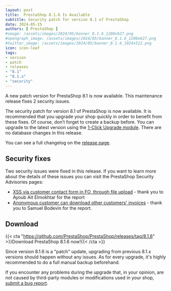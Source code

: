 ```yaml
---
layout: post
title:  PrestaShop 8.1.6 Is Available
subtitle: Security patch for version 8.1 of PrestaShop
date: 2024-05-15
authors: [ PrestaShop ]
#image: /assets/images/2024/05/banner_8.1.6_1200x627.png
#opengraph_image: /assets/images/2024/05/banner_8.1.6_1200x627.png
#twitter_image: /assets/images/2024/05/banner_8.1.6_1024x512.png
icon: icon-leaf
tags:
- version
- patch
- releases
- "8.1"
- "8.1.x"
- "security"
---
```


A new patch version for PrestaShop 8.1 is now available. This maintenance release fixes 2 security issues.

<!-- ![8.1.6 is available!](/assets/images/2024/05/banner_8.1.6_1534x424.png) -->

The security patch for version 8.1 of PrestaShop is now available. It is recommended that you upgrade your shop quickly in order to benefit from these fixes. Of course, don’t forget to create a backup before. You can upgrade to the latest version using the [1-Click Upgrade module](https://github.com/PrestaShop/autoupgrade/releases/). There are no database changes in this release.

You can see a full changelog on the [release page](https://github.com/PrestaShop/PrestaShop/releases/tag/8.1.6).

## Security fixes

Two security issues were fixed in this release. If you want to learn more about the details of these issues you can visit the PrestaShop Security Advisories pages:

- [XSS via customer contact form in FO, through file upload](https://github.com/PrestaShop/PrestaShop/security/advisories/GHSA-45vm-3j38-7p78) - thank you to Ayoub Ait Elmokhtar for the report
- [Anonymous customer can download other customers' invoices](https://github.com/PrestaShop/PrestaShop/security/advisories/GHSA-7pjr-2rgh-fc5g) - thank you to Samuel Bodevin for the report.

## Download

{{< cta "https://github.com/PrestaShop/PrestaShop/releases/tag/8.1.6" >}}Download PrestaShop 8.1.6 now!{{< /cta >}}

Since version 8.1.6 is a "patch" update, upgrading from previous 8.1.x versions should happen without any issues. As for every upgrade, it's highly recommended to do a full manual backup beforehand.

If you encounter any problems during the upgrade that, in your opinion, are not caused by third-party modules or modifications used in your shop, [submit a bug report](https://www.prestashop-project.org/get-involved/report-issues/).
